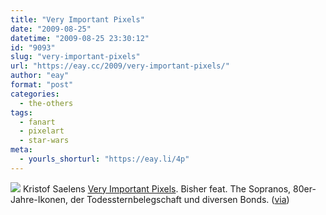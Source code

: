 ```yaml
---
title: "Very Important Pixels"
date: "2009-08-25"
datetime: "2009-08-25 23:30:12"
id: "9093"
slug: "very-important-pixels"
url: "https://eay.cc/2009/very-important-pixels/"
author: "eay"
format: "post"
categories:
  - the-others
tags:
  - fanart
  - pixelart
  - star-wars
meta:
  - yourls_shorturl: "https://eay.li/4p"
---
```


![](https://eay.cc/uploads/2009/veryimportantpixels.gif) Kristof Saelens [Very Important Pixels](http://www.veryimportantpixels.com/). Bisher feat. The Sopranos, 80er-Jahre-Ikonen, der Todessternbelegschaft und diversen Bonds. ([via](http://www.superlevel.de/spielkram/very-important-pixels))
